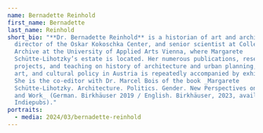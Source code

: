 ```yaml
---
name: Bernadette Reinhold
first_name: Bernadette
last_name: Reinhold
short_bio: "**Dr. Bernadette Reinhold** is a historian of art and architecture,
  director of the Oskar Kokoschka Center, and senior scientist at Collection and
  Archive at the University of Applied Arts Vienna, where Margarete
  Schütte-Lihotzky’s estate is located. Her numerous publications, research
  projects, and teaching on history of architecture and urban planning, modern
  art, and cultural policy in Austria is repeatedly accompanied by exhibitions.
  She is the co-editor with Dr. Marcel Bois of the book _Margarete
  Schütte-Lihotzky. Architecture. Politics. Gender. New Perspectives on Her Life
  and Work_ (German. Birkhäuser 2019 / English. Birkhäuser, 2023, available via
  Indiepubs)."
portraits:
  - media: 2024/03/bernadette-reinhold
---
```

